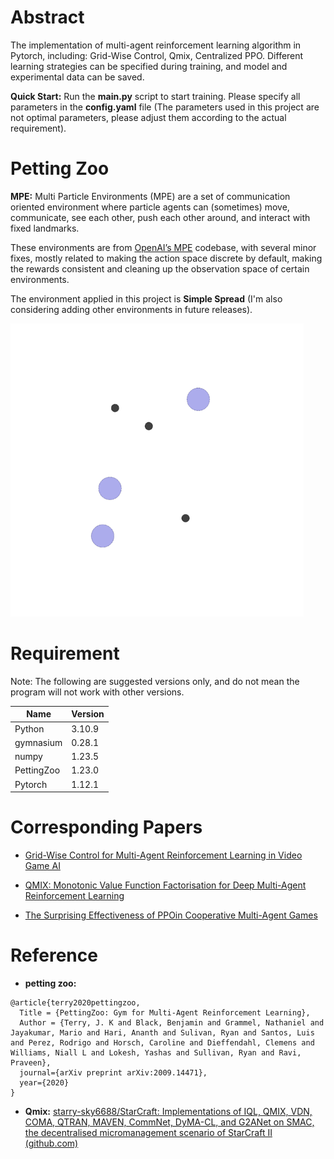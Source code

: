 

# Abstract

The implementation of multi-agent reinforcement learning algorithm in Pytorch, including: Grid-Wise Control, Qmix, Centralized PPO. Different learning strategies can be specified during training, and model and experimental data can be saved.

**Quick Start:** Run the **main.py** script to start training. Please specify all parameters in the **config.yaml** file (The parameters used in this project are not optimal parameters, please adjust them according to the actual requirement).

# Petting Zoo

**MPE:** Multi Particle Environments (MPE) are a set of communication oriented environment where particle agents can (sometimes) move, communicate, see each other, push each other around, and interact with fixed landmarks.

These environments are from [OpenAI’s MPE](https://github.com/openai/multiagent-particle-envs) codebase, with several minor fixes, mostly related to making the action space discrete by default, making the rewards consistent and cleaning up the observation space of certain environments.

The environment applied in this project is **Simple Spread** (I'm also considering adding other environments in future releases).

<img src="README.assets/mpe_simple_spread.gif" alt="Env image" style="zoom:67%;" />



# Requirement

Note: The following are suggested versions only, and do not mean the program will not work with other versions.

| Name       | Version     |
| ---------- | ----------- |
| Python     | 3.10.9      |
| gymnasium  | 0.28.1      |
| numpy      | 1.23.5      |
| PettingZoo | 1.23.0      |
| Pytorch    | 1.12.1      |



# Corresponding Papers

- [Grid-Wise Control for Multi-Agent Reinforcement Learning in Video Game AI]([proceedings.mlr.press/v97/han19a/han19a.pdf](http://proceedings.mlr.press/v97/han19a/han19a.pdf))
- [QMIX: Monotonic Value Function Factorisation for Deep Multi-Agent Reinforcement Learning](https://arxiv.org/abs/1803.11485)

- [The Surprising Effectiveness of PPOin Cooperative Multi-Agent Games](https://arxiv.org/abs/2103.01955)



# Reference

- **petting zoo:**

```
@article{terry2020pettingzoo,
  Title = {PettingZoo: Gym for Multi-Agent Reinforcement Learning},
  Author = {Terry, J. K and Black, Benjamin and Grammel, Nathaniel and Jayakumar, Mario and Hari, Ananth and Sulivan, Ryan and Santos, Luis and Perez, Rodrigo and Horsch, Caroline and Dieffendahl, Clemens and Williams, Niall L and Lokesh, Yashas and Sullivan, Ryan and Ravi, Praveen},
  journal={arXiv preprint arXiv:2009.14471},
  year={2020}
}
```

- **Qmix:**  [starry-sky6688/StarCraft: Implementations of IQL, QMIX, VDN, COMA, QTRAN, MAVEN, CommNet, DyMA-CL, and G2ANet on SMAC, the decentralised micromanagement scenario of StarCraft II (github.com)](https://github.com/starry-sky6688/StarCraft)
